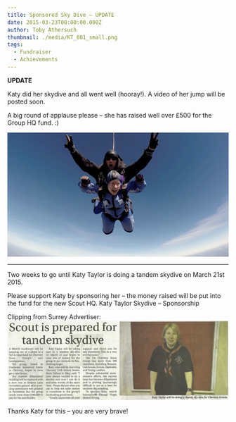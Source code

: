 ```yaml
---
title: Sponsored Sky Dive – UPDATE
date: 2015-03-23T00:00:00.000Z
author: Toby Athersuch
thumbnail: ./media/KT_001_small.png
tags:
  - Fundraiser
  - Achievements
---
```


**UPDATE**

Katy did her skydive and all went well (hooray!). A video of her jump will be posted soon.

A big round of applause please – she has raised well over £500 for the Group HQ fund. :)

![Katy skydiving](./media/KT_001_small.png)

---

Two weeks to go until Katy Taylor is doing a tandem skydive on March 21st 2015.

Please support Katy by sponsoring her – the money raised will be put into the fund for the new Scout HQ.
Katy Taylor Skydive – Sponsorship

Clipping from Surrey Advertiser:
![Clipping from surrey advertiser](./media/Katy-Taylor-Tandem-Sky-Dive.png)

Thanks Katy for this – you are very brave!
